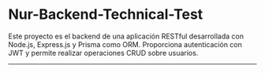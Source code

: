# **Nur-Backend-Technical-Test**

Este proyecto es el backend de una aplicación RESTful desarrollada con Node.js, Express.js y Prisma como ORM. Proporciona autenticación con JWT y permite realizar operaciones CRUD sobre usuarios.

---
